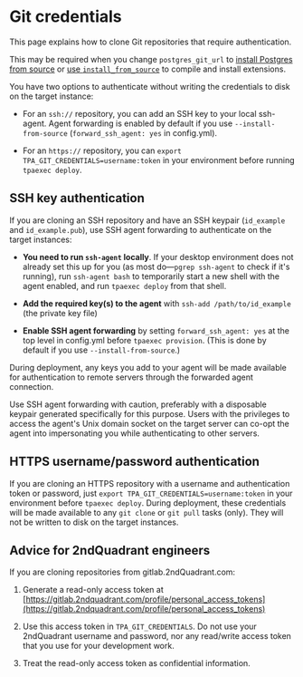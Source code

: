 # Git credentials

This page explains how to clone Git repositories that require
authentication.

This may be required when you change ``postgres_git_url``
to [install Postgres from source](postgres.md#source-installation) or
[use ``install_from_source``](install_from_source.md) to compile and
install extensions.

You have two options to authenticate without writing the credentials to
disk on the target instance:

* For an ``ssh://`` repository, you can add an SSH key to your local
  ssh-agent. Agent forwarding is enabled by default if you use
  ``--install-from-source`` (``forward_ssh_agent: yes`` in config.yml).

* For an ``https://`` repository, you can
  ``export TPA_GIT_CREDENTIALS=username:token`` in your environment
  before running ``tpaexec deploy``.

## SSH key authentication

If you are cloning an SSH repository and have an SSH keypair
(``id_example`` and ``id_example.pub``), use SSH agent forwarding to
authenticate on the target instances:

* **You need to run ``ssh-agent`` locally**. If your desktop environment
  does not already set this up for you (as most do—``pgrep ssh-agent``
  to check if it's running), run ``ssh-agent bash`` to temporarily start
  a new shell with the agent enabled, and run ``tpaexec deploy`` from
  that shell.

* **Add the required key(s) to the agent** with
  ``ssh-add /path/to/id_example`` (the private key file)

* **Enable SSH agent forwarding** by setting ``forward_ssh_agent: yes``
  at the top level in config.yml before ``tpaexec provision``. (This is
  done by default if you use ``--install-from-source``.)

During deployment, any keys you add to your agent will be made available
for authentication to remote servers through the forwarded agent
connection.

Use SSH agent forwarding with caution, preferably with a disposable
keypair generated specifically for this purpose. Users with the
privileges to access the agent's Unix domain socket on the target server
can co-opt the agent into impersonating you while authenticating to
other servers.

## HTTPS username/password authentication

If you are cloning an HTTPS repository with a username and
authentication token or password, just
``export TPA_GIT_CREDENTIALS=username:token`` in your environment before
``tpaexec deploy``. During deployment, these credentials will be made
available to any ``git clone`` or ``git pull`` tasks (only). They will
not be written to disk on the target instances.

## Advice for 2ndQuadrant engineers

If you are cloning repositories from gitlab.2ndQuadrant.com:

1. Generate a read-only access token at
   [https://gitlab.2ndquadrant.com/profile/personal_access_tokens](https://gitlab.2ndquadrant.com/profile/personal_access_tokens)

2. Use this access token in ``TPA_GIT_CREDENTIALS``. Do not use your
   2ndQuadrant username and password, nor any read/write access token
   that you use for your development work.

3. Treat the read-only access token as confidential information.
